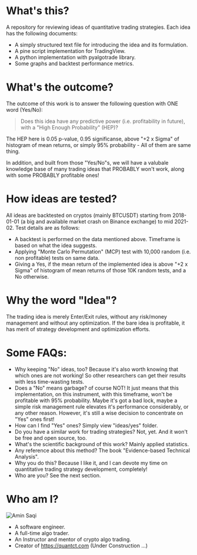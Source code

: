 # What's this?
A repository for reviewing ideas of quantitative trading strategies. Each idea has the following documents:
 - A simply structured text file for introducing the idea and its formulation.
 - A pine script implementation for TradingView.
 - A python implementation with pyalgotrade library.
 - Some graphs and backtest performance metrics.

# What's the outcome?
The outcome of this work is to answer the following question with ONE word (Yes/No):

> Does this idea have any predictive power (i.e. profitability in future), with a "High Enough Probability" (HEP)?

The HEP here is 0.05 p-value, 0.95 significanse, above "+2 x Sigma" of histogram of mean returns, or simply 95% probability - All of them are same thing.

In addition, and built from those "Yes/No"s, we will have a valubale knowledge base of many trading ideas that PROBABLY won't work, along with some PROBABLY profitable ones!

# How ideas are tested?
All ideas are backtested on cryptos (mainly BTCUSDT) starting from 2018-01-01 (a big and available market crash on Binance exchange) to mid 2021-02. Test details are as follows:
 - A backtest is performed on the data mentioned above. Timeframe is based on what the idea suggests.
 - Applying "Monte Carlo Permutation" (MCP) test with 10,000 random (i.e. non profitable) tests on same data.
 - Giving a Yes, if the mean return of the implemented idea is above "+2 x Sigma" of histogram of mean returns of those 10K random tests, and a No otherwise.

# Why the word "Idea"? 
The trading idea is merely Enter/Exit rules, without any risk/money management and without any optimization. If the bare idea is profitable, it has merit of strategy development and optimization efforts.

# Some FAQs:
 - Why keeping "No" ideas, too? Because it's also worth knowing that which ones are not working! So other researchers can get their results with less time-wasting tests.
 - Does a "No" means garbage? of course NOT! It just means that this implementation, on this instrument, with this timeframe, won't be profitable with 95% probability. Maybe it's got a bad lock, maybe a simple risk management rule elevates it's performance considerably, or any other reason. However, it's still a wise decision to concentrate on "Yes" ones first!
 - How can I find "Yes" ones? Simply view "ideas/yes" folder.
 - Do you have a similar work for trading strategies? Not, yet. And it won't be free and open source, too.
 - What's the scientific background of this work? Mainly applied statistics.
 - Any reference about this method? The book "Evidence-based Technical Analysis".
 - Why you do this? Because I like it, and I can devote my time on quantitative trading strategy development, completely!
 - Who are you? See the next section.

# Who am I?
![Amin Saqi](https://stackexchange.com/users/flair/2030508.png)
 - A software engineer.
 - A full-time algo trader.
 - An Instructor and mentor of crypto algo trading.
 - Creator of https://quantct.com (Under Construction ...)
